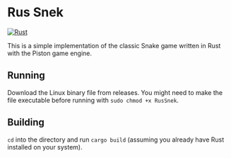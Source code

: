 # Rus Snek

[![Rust](https://github.com/devalexwhite/Rus-Snek/actions/workflows/rust.yml/badge.svg)](https://github.com/devalexwhite/Rus-Snek/actions/workflows/rust.yml)

This is a simple implementation of the classic Snake game written in Rust with
the Piston game engine.

## Running
Download the Linux binary file from releases. You might need to make the file executable before running with `sudo chmod +x RusSnek`.

## Building
`cd` into the directory and run `cargo build` (assuming you already have Rust
installed on your system). 
